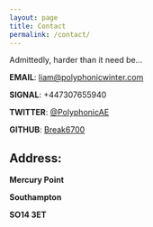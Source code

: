 ```yaml
---
layout: page
title: Contact
permalink: /contact/
---
```


Admittedly, harder than it need be...

**EMAIL**: [liam@polyphonicwinter.com](mailto:liam@polyphonicwinter.com)

**SIGNAL**: +447307655940

**TWITTER**: [@PolyphonicAE](https://twitter.com/polyphonicae)

**GITHUB**: [Break6700](https://github.com/break6700)


## Address:
**Mercury Point**

**Southampton**

**SO14 3ET**